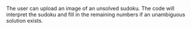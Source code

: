 The user can upload an image of an unsolved sudoku. The code will interpret the sudoku and fill in the remaining numbers if an unambiguous solution exists.
